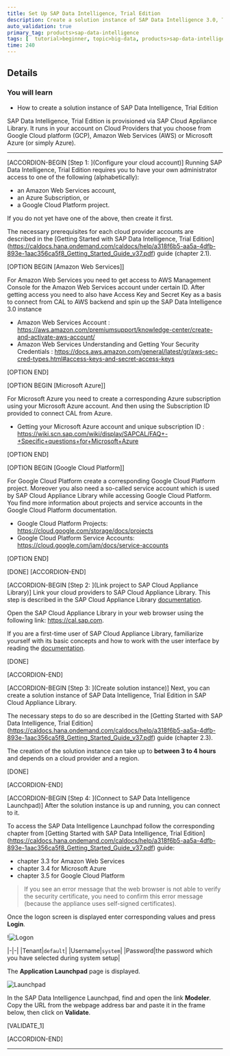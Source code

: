 ```yaml
---
title: Set Up SAP Data Intelligence, Trial Edition
description: Create a solution instance of SAP Data Intelligence 3.0, Trial Edition.
auto_validation: true
primary_tag: products>sap-data-intelligence
tags: [  tutorial>beginner, topic>big-data, products>sap-data-intelligence ]
time: 240
---
```


## Details
### You will learn  
- How to create a solution instance of SAP Data Intelligence, Trial Edition

SAP Data Intelligence, Trial Edition is provisioned via SAP Cloud Appliance Library. It runs in your account on Cloud Providers that you choose from Google Cloud platform (GCP), Amazon Web Services (AWS) or Microsoft Azure (or simply Azure).

---

[ACCORDION-BEGIN [Step 1: ](Configure your cloud account)]
Running SAP Data Intelligence, Trial Edition requires you to have your own administrator access to one of the following (alphabetically):

* an Amazon Web Services account,
* an Azure Subscription, or
* a Google Cloud Platform project.

If you do not yet have one of the above, then create it first.

The necessary prerequisites for each cloud provider accounts are described in the [Getting Started with SAP Data Intelligence, Trial Edition] (https://caldocs.hana.ondemand.com/caldocs/help/a318f6b5-aa5a-4dfb-893e-1aac356ca5f8_Getting_Started_Guide_v37.pdf) guide (chapter 2.1).



[OPTION BEGIN [Amazon Web Services]]

For  Amazon Web Services you need to get access to AWS Management Console for the Amazon Web Services account under certain ID. After getting access you need to also have Access Key and Secret Key as a basis to connect from CAL to AWS backend and spin up the SAP Data Intelligence 3.0 instance

* Amazon Web Services Account : <https://aws.amazon.com/premiumsupport/knowledge-center/create-and-activate-aws-account/>
* Amazon Web Services Understanding and Getting Your Security Credentials : <https://docs.aws.amazon.com/general/latest/gr/aws-sec-cred-types.html#access-keys-and-secret-access-keys>

[OPTION END]

[OPTION BEGIN [Microsoft Azure]]

For Microsoft Azure you need to create a corresponding Azure subscription using your Microsoft Azure account. And then using the Subscription ID provided to connect CAL from Azure.

* Getting your Microsoft Azure account and unique subscription ID : <https://wiki.scn.sap.com/wiki/display/SAPCAL/FAQ+-+Specific+questions+for+Microsoft+Azure>

[OPTION END]



[OPTION BEGIN [Google Cloud Platform]]

For Google Cloud Platform create a corresponding Google Cloud Platform project. Moreover you also need a so-called service account which is used by SAP Cloud Appliance Library while accessing Google Cloud Platform. You find more information about projects and service accounts in the Google Cloud Platform documentation.

* Google Cloud Platform Projects: <https://cloud.google.com/storage/docs/projects>
* Google Cloud Platform Service Accounts: <https://cloud.google.com/iam/docs/service-accounts>

[OPTION END]

[DONE]
[ACCORDION-END]

[ACCORDION-BEGIN [Step 2: ](Link project to SAP Cloud Appliance Library)]
Link your cloud providers to SAP Cloud Appliance Library. This step is described in the SAP Cloud Appliance Library [documentation](https://calstatic.hana.ondemand.com/res/docEN/042bb15ad2324c3c9b7974dbde389640.html).

Open the SAP Cloud Appliance Library in your web browser using the following link: <https://cal.sap.com>.

If you are a first-time user of SAP Cloud Appliance Library, familiarize yourself with its basic concepts and how to work with the user interface by reading the [documentation](https://calstatic.hana.ondemand.com/res/docEN/729e7cfaa8c84423b89ba81b0a7ff974.html).

[DONE]

[ACCORDION-END]

[ACCORDION-BEGIN [Step 3: ](Create solution instance)]
Next, you can create a solution instance of SAP Data Intelligence, Trial Edition in SAP Cloud Appliance Library.

The necessary steps to do so are described in the [Getting Started with SAP Data Intelligence, Trial Edition] (https://caldocs.hana.ondemand.com/caldocs/help/a318f6b5-aa5a-4dfb-893e-1aac356ca5f8_Getting_Started_Guide_v37.pdf) guide (chapter 2.3).

The creation of the solution instance can take up to **between 3 to 4 hours** and depends on a cloud provider and a region.

[DONE]

[ACCORDION-END]

[ACCORDION-BEGIN [Step 4: ](Connect to SAP Data Intelligence Launchpad)]
After the solution instance is up and running, you can connect to it.

To access the SAP Data Intelligence Launchpad follow the corresponding chapter from [Getting Started with SAP Data Intelligence, Trial Edition] (https://caldocs.hana.ondemand.com/caldocs/help/a318f6b5-aa5a-4dfb-893e-1aac356ca5f8_Getting_Started_Guide_v37.pdf) guide:

* chapter 3.3 for Amazon Web Services
* chapter 3.4 for Microsoft Azure
* chapter 3.5 for Google Cloud Platform

> If you see an error message that the web browser is not able to verify the security certificate, you need to confirm this error message (because the appliance uses self-signed certificates).

Once the logon screen is displayed enter corresponding values and press **Login**.

!![Logon](login.png)

|-|-|
|Tenant|`default`|
|Username|`system`|
|Password|the password which you have selected during system setup|

The **Application Launchpad** page is displayed.

![Launchpad](launchpad.png)

In the SAP Data Intelligence Launchpad, find and open the link **Modeler**. Copy the URL from the webpage address bar and paste it in the frame below, then click on **Validate**.

[VALIDATE_1]

[ACCORDION-END]

---
